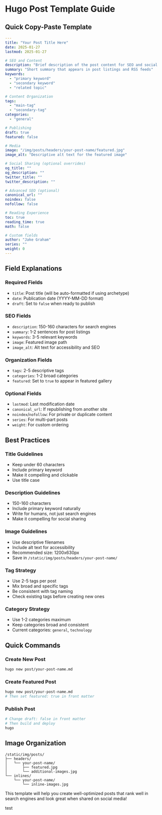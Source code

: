 # Hugo Post Template Guide

## Quick Copy-Paste Template

```yaml
---
title: "Your Post Title Here"
date: 2025-01-27
lastmod: 2025-01-27

# SEO and Content
description: "Brief description of the post content for SEO and social sharing"
summary: "Short summary that appears in post listings and RSS feeds"
keywords: 
  - "primary keyword"
  - "secondary keyword"
  - "related topic"

# Content Organization
tags:
  - "main-tag"
  - "secondary-tag"
categories:
  - "general"

# Publishing
draft: true
featured: false

# Media
image: "/img/posts/headers/your-post-name/featured.jpg"
image_alt: "Descriptive alt text for the featured image"

# Social Sharing (optional overrides)
og_title: ""
og_description: ""
twitter_title: ""
twitter_description: ""

# Advanced SEO (optional)
canonical_url: ""
noindex: false
nofollow: false

# Reading Experience
toc: true
reading_time: true
math: false

# Custom fields
author: "Jake Graham"
series: ""
weight: 0
---
```

## Field Explanations

### **Required Fields**
- `title`: Post title (will be auto-formatted if using archetype)
- `date`: Publication date (YYYY-MM-DD format)
- `draft`: Set to `false` when ready to publish

### **SEO Fields**
- `description`: 150-160 characters for search engines
- `summary`: 1-2 sentences for post listings
- `keywords`: 3-5 relevant keywords
- `image`: Featured image path
- `image_alt`: Alt text for accessibility and SEO

### **Organization Fields**
- `tags`: 2-5 descriptive tags
- `categories`: 1-2 broad categories
- `featured`: Set to `true` to appear in featured gallery

### **Optional Fields**
- `lastmod`: Last modification date
- `canonical_url`: If republishing from another site
- `noindex`/`nofollow`: For private or duplicate content
- `series`: For multi-part posts
- `weight`: For custom ordering

## Best Practices

### **Title Guidelines**
- Keep under 60 characters
- Include primary keyword
- Make it compelling and clickable
- Use title case

### **Description Guidelines**
- 150-160 characters
- Include primary keyword naturally
- Write for humans, not just search engines
- Make it compelling for social sharing

### **Image Guidelines**
- Use descriptive filenames
- Include alt text for accessibility
- Recommended size: 1200x630px
- Save in `/static/img/posts/headers/your-post-name/`

### **Tag Strategy**
- Use 2-5 tags per post
- Mix broad and specific tags
- Be consistent with tag naming
- Check existing tags before creating new ones

### **Category Strategy**
- Use 1-2 categories maximum
- Keep categories broad and consistent
- Current categories: `general`, `technology`

## Quick Commands

### **Create New Post**
```bash
hugo new post/your-post-name.md
```

### **Create Featured Post**
```bash
hugo new post/your-post-name.md
# Then set featured: true in front matter
```

### **Publish Post**
```bash
# Change draft: false in front matter
# Then build and deploy
hugo
```

## Image Organization

```
/static/img/posts/
├── headers/
│   └── your-post-name/
│       ├── featured.jpg
│       └── additional-images.jpg
└── inlines/
    └── your-post-name/
        └── inline-images.jpg
```

This template will help you create well-optimized posts that rank well in search engines and look great when shared on social media!

test
